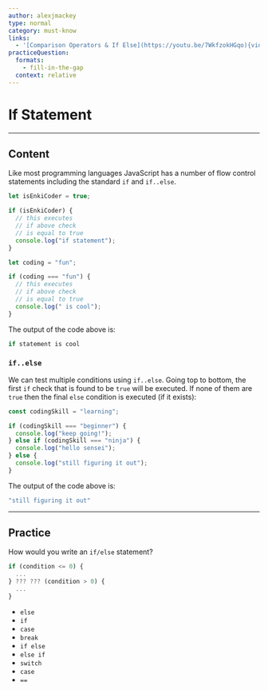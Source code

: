 ```yaml
---
author: alexjmackey
type: normal
category: must-know
links:
  - '[Comparison Operators & If Else](https://youtu.be/7WkfzokHGqo){video}'
practiceQuestion:
  formats:
    - fill-in-the-gap
  context: relative
---
```


# If Statement


---

## Content

Like most programming languages JavaScript has a number of flow control statements including the standard `if` and `if..else`.

```js
let isEnkiCoder = true;

if (isEnkiCoder) {
  // this executes
  // if above check
  // is equal to true
  console.log("if statement");
}

let coding = "fun";

if (coding === "fun") {
  // this executes
  // if above check
  // is equal to true
  console.log(" is cool");
}
```

The output of the code above is:

```sh
if statement is cool
```

### `if..else`

We can test multiple conditions using `if..else`. Going top to bottom, the first `if` check that is found to be `true` will be executed. If none of them are `true` then the final `else` condition is executed (if it exists):

```js
const codingSkill = "learning";

if (codingSkill === "beginner") {
  console.log("keep going!");
} else if (codingSkill === "ninja") {
  console.log("hello sensei");
} else {
  console.log("still figuring it out");
}
```

The output of the code above is:

```sh
"still figuring it out"
```


---

## Practice

How would you write an `if/else` statement?

```js
if (condition <= 0) {
  ...
} ??? ??? (condition > 0) {
  ...
}

```

- `else`
- `if`
- `case`
- `break`
- `if else`
- `else if`
- `switch`
- `case`
- `==`
 
